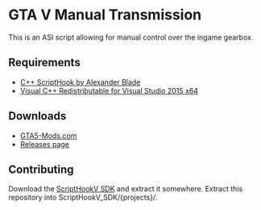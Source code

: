 GTA V Manual Transmission
=========================

This is an ASI script allowing for manual control over the ingame gearbox.

## Requirements

* [C++ ScriptHook by Alexander Blade](http://www.dev-c.com/gtav/scripthookv/)
* [Visual C++ Redistributable for Visual Studio 2015 x64](https://www.microsoft.com/en-us/download/details.aspx?id=48145)

## Downloads

* [GTA5-Mods.com](https://www.gta5-mods.com/scripts/manual-transmission-ikt)
* [Releases page](https://github.com/E66666666/GTAVManualTransmission/releases)

## Contributing

Download the [ScriptHookV SDK](http://www.dev-c.com/gtav/scripthookv/) and extract it somewhere. Extract this repository into ScriptHookV_SDK/{projects}/.